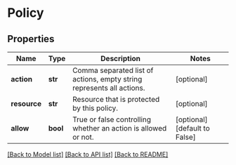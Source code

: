 # Policy

## Properties
Name | Type | Description | Notes
------------ | ------------- | ------------- | -------------
**action** | **str** | Comma separated list of actions, empty string represents all actions. | [optional] 
**resource** | **str** | Resource that is protected by this policy. | [optional] 
**allow** | **bool** | True or false controlling whether an action is allowed or not. | [optional] [default to False]

[[Back to Model list]](../README.md#documentation-for-models) [[Back to API list]](../README.md#documentation-for-api-endpoints) [[Back to README]](../README.md)


